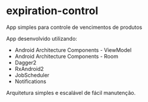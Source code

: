# expiration-control
App simples para controle de vencimentos de produtos

App desenvolvido utilizando:
- Android Architecture Components - ViewModel
- Android Architecture Components - Room
- Dagger2
- RxAndroid2
- JobScheduler
- Notifications

Arquitetura simples e escalável de fácil manutenção.
